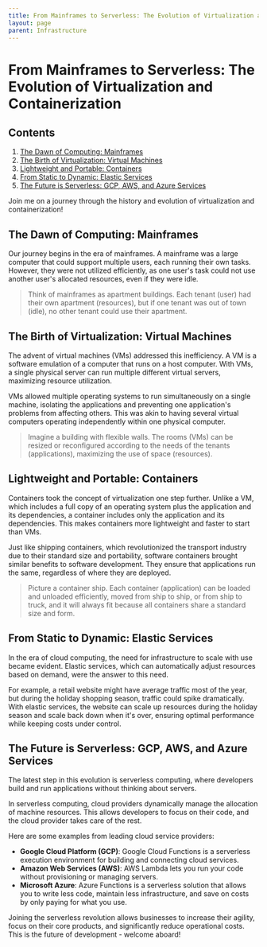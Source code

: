 ```yaml
---
title: From Mainframes to Serverless: The Evolution of Virtualization and Containerization
layout: page
parent: Infrastructure
---
```


# From Mainframes to Serverless: The Evolution of Virtualization and Containerization

## Contents

1. [The Dawn of Computing: Mainframes](#the-dawn-of-computing-mainframes)
2. [The Birth of Virtualization: Virtual Machines](#the-birth-of-virtualization-virtual-machines)
3. [Lightweight and Portable: Containers](#lightweight-and-portable-containers)
4. [From Static to Dynamic: Elastic Services](#from-static-to-dynamic-elastic-services)
5. [The Future is Serverless: GCP, AWS, and Azure Services](#the-future-is-serverless-gcp-aws-and-azure-services)

Join me on a journey through the history and evolution of virtualization and containerization!

## The Dawn of Computing: Mainframes

Our journey begins in the era of mainframes. A mainframe was a large computer that could support multiple users, each running their own tasks. However, they were not utilized efficiently, as one user's task could not use another user's allocated resources, even if they were idle.

> Think of mainframes as apartment buildings. Each tenant (user) had their own apartment (resources), but if one tenant was out of town (idle), no other tenant could use their apartment.

## The Birth of Virtualization: Virtual Machines

The advent of virtual machines (VMs) addressed this inefficiency. A VM is a software emulation of a computer that runs on a host computer. With VMs, a single physical server can run multiple different virtual servers, maximizing resource utilization.

VMs allowed multiple operating systems to run simultaneously on a single machine, isolating the applications and preventing one application's problems from affecting others. This was akin to having several virtual computers operating independently within one physical computer.

> Imagine a building with flexible walls. The rooms (VMs) can be resized or reconfigured according to the needs of the tenants (applications), maximizing the use of space (resources).

## Lightweight and Portable: Containers

Containers took the concept of virtualization one step further. Unlike a VM, which includes a full copy of an operating system plus the application and its dependencies, a container includes only the application and its dependencies. This makes containers more lightweight and faster to start than VMs.

Just like shipping containers, which revolutionized the transport industry due to their standard size and portability, software containers brought similar benefits to software development. They ensure that applications run the same, regardless of where they are deployed.

> Picture a container ship. Each container (application) can be loaded and unloaded efficiently, moved from ship to ship, or from ship to truck, and it will always fit because all containers share a standard size and form.

## From Static to Dynamic: Elastic Services

In the era of cloud computing, the need for infrastructure to scale with use became evident. Elastic services, which can automatically adjust resources based on demand, were the answer to this need. 

For example, a retail website might have average traffic most of the year, but during the holiday shopping season, traffic could spike dramatically. With elastic services, the website can scale up resources during the holiday season and scale back down when it's over, ensuring optimal performance while keeping costs under control.

## The Future is Serverless: GCP, AWS, and Azure Services

The latest step in this evolution is serverless computing, where developers build and run applications without thinking about servers. 

In serverless computing, cloud providers dynamically manage the allocation of machine resources. This allows developers to focus on their code, and the cloud provider takes care of the rest.

Here are some examples from leading cloud service providers:

- **Google Cloud Platform (GCP)**: Google Cloud Functions is a serverless execution environment for building and connecting cloud services.
- **Amazon Web Services (AWS)**: AWS Lambda lets you run your code without provisioning or managing servers.
- **Microsoft Azure**: Azure Functions is a serverless solution that allows you to write less code, maintain less infrastructure, and save on costs by only paying for what you use.

Joining the serverless revolution allows businesses to increase their agility, focus on their core products, and significantly reduce operational costs. This is the future of development - welcome aboard!